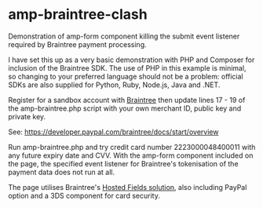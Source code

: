 # amp-braintree-clash

Demonstration of amp-form component killing the submit event listener required by Braintree payment processing.

I have set this up as a very basic demonstration with PHP and Composer for inclusion of the Braintree SDK. The use of PHP in this example is minimal, so changing to your preferred language should not be a problem: official SDKs are also supplied for Python, Ruby, Node.js, Java and .NET.

Register for a sandbox account with [Braintree](https://www.braintreepayments.com/sandbox) then update lines 17 - 19 of the amp-braintree.php script with your own merchant ID, public key and private key.

See: https://developer.paypal.com/braintree/docs/start/overview

Run amp-braintree.php and try credit card number 2223000048400011 with any future expiry date and CVV. With the amp-form component included on the page, the specified event listener for Braintree's tokenisation of the payment data does not run at all.

The page utilises Braintree's [Hosted Fields solution](https://developer.paypal.com/braintree/docs/start/hosted-fields), also including PayPal option and a 3DS component for card security.
